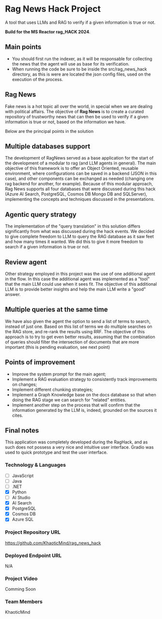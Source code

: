 # Rag News Hack Project

A tool that uses LLMs and RAG to verify if a given information is true or not. 

**Build for the MS Reactor rag_HACK 2024**.

## Main points

* You should first run the indexer, as it will be responsable for collecting the news that the agent will use as base for its verification.
* When running the code be sure to be inside the src/rag_news_hack directory, as this is were are located the json config files, used on the execution of the process.


## Rag News
Fake news is a hot topic all over the world, in special when we are dealing with political affairs.
The objective of **Rag News** is to create a curated repository of trustworthy news that can then be used to verify if a given information is true or not, based on the information we have.

Below are the principal points in the solution
## Multiple databases support

The development of RagNews served as a base application for the start of the development of a modular to rag (and LLM agents in general). The main objective of this framework is to offer an Object Oriented, reusable environment, where configurations can be saved in a backend (JSON in this case), and other components can be exchanged as needed (changing one rag backend for another, for example).
Because of this modular approach, Rag News supports all four databases that were discussed during this hack (Azure AI Search, PostgreSQL, Cosmos DB Mongo DB and SQLServer), implementing the concepts and techniques discussed in the presentations.

## Agentic query strategy
The implementation of the "query translation" in this solution differs significantly from what was discussed during the hack events. We decided to give complete freedom to LLM to query the RAG database as it saw feet and how many times it wanted. We did this to give it more freedom to search if a given information is true or not.

## Review agent
Other strategy employed in this project was the use of one additional agent in the flow. In this case the additional agent was implemented as a "tool" that the main LLM could use when it sees fit. The objective of this additional LLM is to provide better insights and help the main LLM write a "good" answer.

## Multiple queries at the same time
We have also given the agent the option to send a list of terms to search, instead of just one. Based on this list of terms we do multiple searches on the RAG store, and re-rank the results using RRF. The objective of this approach is to try to get even better results, assuming that the combination of queries should filter the intersection of documents that are more important (this is pending evaluation, see next point)

## Points of improvement
* Improve the system prompt for the main agent;
*  Implement a RAG evaluation strategy to consistently track improvements on changes;
* Implement different chunking strategies;
*  Implement a Graph Knowledge base on the docs database so that when doing the RAG stage we can search for "related" entities.
*  Implement another step on the process that will confirm that the information generated by the LLM is, indeed, grounded on the sources it cites.

## Final notes
This application was completely developed during the RagHack, and as such does not possess a very nice and intuitive user interface.
Gradio was used to quick prototype and test the user interface.


### Technology & Languages

- [ ] JavaScript
- [ ] Java
- [ ] .NET
- [X] Python
- [ ] AI Studio
- [X] AI Search
- [X] PostgreSQL
- [X] Cosmos DB
- [X] Azure SQL

### Project Repository URL

https://github.com/KhaoticMind/rag_news_hack

### Deployed Endpoint URL

N/A

### Project Video

Comming Soon

### Team Members

KhaoticMind
